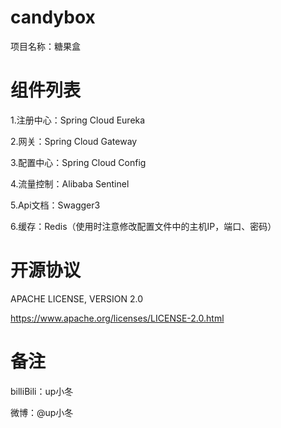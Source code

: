 # candybox
项目名称：糖果盒

# 组件列表
1.注册中心：Spring Cloud Eureka

2.网关：Spring Cloud Gateway

3.配置中心：Spring Cloud Config

4.流量控制：Alibaba Sentinel

5.Api文档：Swagger3

6.缓存：Redis（使用时注意修改配置文件中的主机IP，端口、密码）

# 开源协议
APACHE LICENSE, VERSION 2.0

https://www.apache.org/licenses/LICENSE-2.0.html



# 备注
billiBili：up小冬

微博：@up小冬
